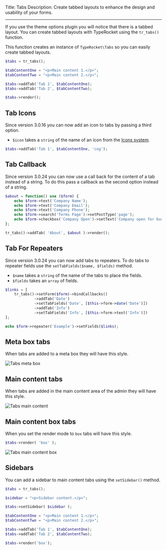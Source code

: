 Title: Tabs
Description: Create tabbed layouts to enhance the design and usability of your forms.

---

If you use the theme options plugin you will notice that there is a tabbed layout. You can create tabbed layouts with TypeRocket using the `tr_tabs()` function.

This function creates an instance of `TypeRocket\Tabs` so you can easily create tabbed layouts.

```php
$tabs = tr_tabs();

$tabContentOne = "<p>Main content 1.</p>";
$tabContentTwo = "<p>Main content 2.</p>";

$tabs->addTab('Tab 1', $tabContentOne);
$tabs->addTab('Tab 2', $tabContentTwo);

$tabs->render();
```

## Tab Icons

Since version 3.0.16 you can now add an icon to tabs by passing a third option.

- `$icon` takes a `string` of the name of an icon from the [Icons system](/docs/v4/icons/). 

```php
$tabs->addTab('Tab 1', $tabContentOne, 'cog');
```

## Tab Callback

Since version 3.0.24 you can now use a call back for the content of a tab instead of a string. To do this pass a callback as the second option instead of a string.

```php
$about = function() use ($form) {
    echo $form->text('Company Name');
    echo $form->text('Company Email');
    echo $form->text('Company Phone');
    echo $form->search('Terms Page')->setPostType('page');
    echo $form->checkbox('Company Open')->setText('Company open for business')->setLabel(false);
};

tr_tabs()->addTab( 'About', $about )->render();
```

## Tab For Repeaters

Since version 3.0.24 you can now add tabs to repeaters. To do tabs to repeater fields use the `setTabFields($name, $fields)` method.

- `$name` takes a `string` of the name of the tabs to place the fields.
- `$fields` takes an `array` of fields. 

```php
$links = [
    tr_tabs()->setForm($form)->bindCallbacks()
             ->addTab('Date')
             ->setTabFields('Date', [$this->form->date('Date')])
             ->addTab('Info')
             ->setTabFields('Info', [$this->form->text('Info')])
];

echo $form->repeater('Example')->setFields($links);
```

## Meta box tabs

When tabs are added to a meta box they will have this style.

![Tabs meta box](https://l.rb.typerocket.test/wp-content/uploads/2015/08/docs-tabs-meta-box.png)

## Main content tabs

When tabs are added in the main content area of the admin they will have this style.

![Tabs main content](https://l.rb.typerocket.test/wp-content/uploads/2015/08/docs-tabs-main-content.png)

## Main content box tabs

When you set the render mode to `box` tabs will have this style.

```php
$tabs->render( 'box' );

```

![Tabs main content box](https://l.rb.typerocket.test/wp-content/uploads/2015/08/docs-tabs-main-content-box.png)

## Sidebars

You can add a sidebar to main content tabs using the `setSidebar()` method.

```php
$tabs = tr_tabs();

$sidebar = "<p>Sidebar content.</p>";

$tabs->setSidebar( $sidebar );

$tabContentOne = "<p>Main content 1.</p>";
$tabContentTwo = "<p>Main content 2.</p>";

$tabs->addTab('Tab 1', $tabContentOne);
$tabs->addTab('Tab 2', $tabContentTwo);

$tabs->render('box');

```